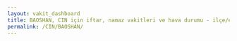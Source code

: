 ```yaml
---
layout: vakit_dashboard
title: BAOSHAN, CIN için iftar, namaz vakitleri ve hava durumu - ilçe/eyalet seç
permalink: /CIN/BAOSHAN/
---
```


<script type="text/javascript">
  var GLOBAL_COUNTRY = 'CIN';
  var GLOBAL_CITY = 'BAOSHAN';
  var GLOBAL_STATE = '';
  var lat = 72;
  var lon = 21;
</script>
